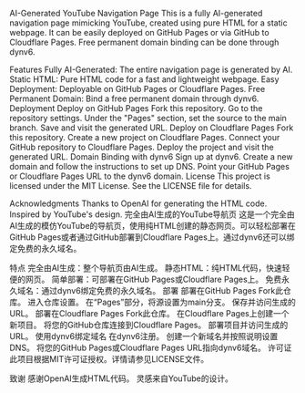 AI-Generated YouTube Navigation Page
This is a fully AI-generated navigation page mimicking YouTube, created using pure HTML for a static webpage. It can be easily deployed on GitHub Pages or via GitHub to Cloudflare Pages. Free permanent domain binding can be done through dynv6.

Features
Fully AI-Generated: The entire navigation page is generated by AI.
Static HTML: Pure HTML code for a fast and lightweight webpage.
Easy Deployment: Deployable on GitHub Pages or Cloudflare Pages.
Free Permanent Domain: Bind a free permanent domain through dynv6.
Deployment
Deploy on GitHub Pages
Fork this repository.
Go to the repository settings.
Under the "Pages" section, set the source to the main branch.
Save and visit the generated URL.
Deploy on Cloudflare Pages
Fork this repository.
Create a new project on Cloudflare Pages.
Connect your GitHub repository to Cloudflare Pages.
Deploy the project and visit the generated URL.
Domain Binding with dynv6
Sign up at dynv6.
Create a new domain and follow the instructions to set up DNS.
Point your GitHub Pages or Cloudflare Pages URL to the dynv6 domain.
License
This project is licensed under the MIT License. See the LICENSE file for details.

Acknowledgments
Thanks to OpenAI for generating the HTML code.
Inspired by YouTube's design.
完全由AI生成的YouTube导航页
这是一个完全由AI生成的模仿YouTube的导航页，使用纯HTML创建的静态网页。可以轻松部署在GitHub Pages或者通过GitHub部署到Cloudflare Pages上。通过dynv6还可以绑定免费的永久域名。

特点
完全由AI生成：整个导航页由AI生成。
静态HTML：纯HTML代码，快速轻便的网页。
简单部署：可部署在GitHub Pages或Cloudflare Pages上。
免费永久域名：通过dynv6绑定免费的永久域名。
部署
部署在GitHub Pages
Fork此仓库。
进入仓库设置。
在“Pages”部分，将源设置为main分支。
保存并访问生成的URL。
部署在Cloudflare Pages
Fork此仓库。
在Cloudflare Pages上创建一个新项目。
将您的GitHub仓库连接到Cloudflare Pages。
部署项目并访问生成的URL。
使用dynv6绑定域名
在dynv6注册。
创建一个新域名并按照说明设置DNS。
将您的GitHub Pages或Cloudflare Pages URL指向dynv6域名。
许可证
此项目根据MIT许可证授权。详情请参见LICENSE文件。

致谢
感谢OpenAI生成HTML代码。
灵感来自YouTube的设计。
